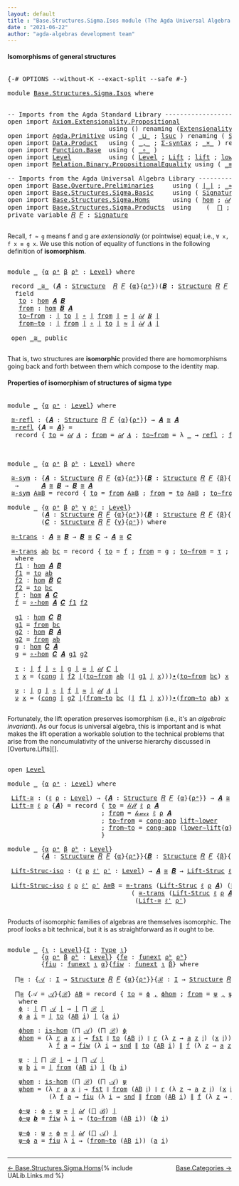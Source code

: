 ```yaml
---
layout: default
title : "Base.Structures.Sigma.Isos module (The Agda Universal Algebra Library)"
date : "2021-06-22"
author: "agda-algebras development team"
---
```


#### <a id="isomorphisms-of-general-structures">Isomorphisms of general structures</a>

<pre class="Agda">

<a id="270" class="Symbol">{-#</a> <a id="274" class="Keyword">OPTIONS</a> <a id="282" class="Pragma">--without-K</a> <a id="294" class="Pragma">--exact-split</a> <a id="308" class="Pragma">--safe</a> <a id="315" class="Symbol">#-}</a>

<a id="320" class="Keyword">module</a> <a id="327" href="Base.Structures.Sigma.Isos.html" class="Module">Base.Structures.Sigma.Isos</a> <a id="354" class="Keyword">where</a>


<a id="362" class="Comment">-- Imports from the Agda Standard Library ------------------------------------------------------</a>
<a id="459" class="Keyword">open</a> <a id="464" class="Keyword">import</a> <a id="471" href="Axiom.Extensionality.Propositional.html" class="Module">Axiom.Extensionality.Propositional</a>
                           <a id="533" class="Keyword">using</a> <a id="539" class="Symbol">()</a> <a id="542" class="Keyword">renaming</a> <a id="551" class="Symbol">(</a><a id="552" href="Axiom.Extensionality.Propositional.html#741" class="Function">Extensionality</a> <a id="567" class="Symbol">to</a> <a id="570" class="Function">funext</a><a id="576" class="Symbol">)</a>
<a id="578" class="Keyword">open</a> <a id="583" class="Keyword">import</a> <a id="590" href="Agda.Primitive.html" class="Module">Agda.Primitive</a> <a id="605" class="Keyword">using</a> <a id="611" class="Symbol">(</a> <a id="613" href="Agda.Primitive.html#810" class="Primitive Operator">_⊔_</a> <a id="617" class="Symbol">;</a> <a id="619" href="Agda.Primitive.html#780" class="Primitive">lsuc</a> <a id="624" class="Symbol">)</a> <a id="626" class="Keyword">renaming</a> <a id="635" class="Symbol">(</a> <a id="637" href="Agda.Primitive.html#326" class="Primitive">Set</a> <a id="641" class="Symbol">to</a> <a id="644" class="Primitive">Type</a> <a id="649" class="Symbol">)</a>
<a id="651" class="Keyword">open</a> <a id="656" class="Keyword">import</a> <a id="663" href="Data.Product.html" class="Module">Data.Product</a>   <a id="678" class="Keyword">using</a> <a id="684" class="Symbol">(</a> <a id="686" href="Agda.Builtin.Sigma.html#236" class="InductiveConstructor Operator">_,_</a> <a id="690" class="Symbol">;</a> <a id="692" href="Data.Product.html#916" class="Function">Σ-syntax</a> <a id="701" class="Symbol">;</a> <a id="703" href="Data.Product.html#1167" class="Function Operator">_×_</a> <a id="707" class="Symbol">)</a> <a id="709" class="Keyword">renaming</a> <a id="718" class="Symbol">(</a> <a id="720" href="Agda.Builtin.Sigma.html#252" class="Field">proj₁</a> <a id="726" class="Symbol">to</a> <a id="729" class="Field">fst</a> <a id="733" class="Symbol">;</a> <a id="735" href="Agda.Builtin.Sigma.html#264" class="Field">proj₂</a> <a id="741" class="Symbol">to</a> <a id="744" class="Field">snd</a> <a id="748" class="Symbol">)</a>
<a id="750" class="Keyword">open</a> <a id="755" class="Keyword">import</a> <a id="762" href="Function.Base.html" class="Module">Function.Base</a>  <a id="777" class="Keyword">using</a> <a id="783" class="Symbol">(</a> <a id="785" href="Function.Base.html#1031" class="Function Operator">_∘_</a> <a id="789" class="Symbol">)</a>
<a id="791" class="Keyword">open</a> <a id="796" class="Keyword">import</a> <a id="803" href="Level.html" class="Module">Level</a>          <a id="818" class="Keyword">using</a> <a id="824" class="Symbol">(</a> <a id="826" href="Agda.Primitive.html#597" class="Postulate">Level</a> <a id="832" class="Symbol">;</a> <a id="834" href="Level.html#400" class="Record">Lift</a> <a id="839" class="Symbol">;</a> <a id="841" href="Level.html#457" class="InductiveConstructor">lift</a> <a id="846" class="Symbol">;</a> <a id="848" href="Level.html#470" class="Field">lower</a> <a id="854" class="Symbol">)</a>
<a id="856" class="Keyword">open</a> <a id="861" class="Keyword">import</a> <a id="868" href="Relation.Binary.PropositionalEquality.html" class="Module">Relation.Binary.PropositionalEquality</a> <a id="906" class="Keyword">using</a> <a id="912" class="Symbol">(</a> <a id="914" href="Agda.Builtin.Equality.html#151" class="Datatype Operator">_≡_</a> <a id="918" class="Symbol">;</a> <a id="920" href="Agda.Builtin.Equality.html#208" class="InductiveConstructor">refl</a> <a id="925" class="Symbol">;</a> <a id="927" href="Relation.Binary.PropositionalEquality.Core.html#1130" class="Function">cong</a> <a id="932" class="Symbol">;</a> <a id="934" href="Relation.Binary.PropositionalEquality.Core.html#1461" class="Function">cong-app</a> <a id="943" class="Symbol">)</a>

<a id="946" class="Comment">-- Imports from the Agda Universal Algebra Library ---------------------------------------------</a>
<a id="1043" class="Keyword">open</a> <a id="1048" class="Keyword">import</a> <a id="1055" href="Base.Overture.Preliminaries.html" class="Module">Base.Overture.Preliminaries</a>     <a id="1087" class="Keyword">using</a> <a id="1093" class="Symbol">(</a> <a id="1095" href="Base.Overture.Preliminaries.html#4397" class="Function Operator">∣_∣</a> <a id="1099" class="Symbol">;</a> <a id="1101" href="Base.Overture.Preliminaries.html#9650" class="Function Operator">_≈_</a> <a id="1105" class="Symbol">;</a> <a id="1107" href="Base.Overture.Preliminaries.html#4435" class="Function Operator">∥_∥</a> <a id="1111" class="Symbol">;</a> <a id="1113" href="Base.Overture.Preliminaries.html#5316" class="Function Operator">_∙_</a> <a id="1117" class="Symbol">;</a> <a id="1119" href="Base.Overture.Preliminaries.html#8980" class="Function">lower∼lift</a> <a id="1130" class="Symbol">;</a> <a id="1132" href="Base.Overture.Preliminaries.html#8904" class="Function">lift∼lower</a> <a id="1143" class="Symbol">)</a>
<a id="1145" class="Keyword">open</a> <a id="1150" class="Keyword">import</a> <a id="1157" href="Base.Structures.Sigma.Basic.html" class="Module">Base.Structures.Sigma.Basic</a>     <a id="1189" class="Keyword">using</a> <a id="1195" class="Symbol">(</a> <a id="1197" href="Base.Structures.Sigma.Basic.html#1204" class="Function">Signature</a> <a id="1207" class="Symbol">;</a> <a id="1209" href="Base.Structures.Sigma.Basic.html#1365" class="Function">Structure</a> <a id="1219" class="Symbol">;</a> <a id="1221" href="Base.Structures.Sigma.Basic.html#3888" class="Function">Lift-Struc</a> <a id="1232" class="Symbol">)</a>
<a id="1234" class="Keyword">open</a> <a id="1239" class="Keyword">import</a> <a id="1246" href="Base.Structures.Sigma.Homs.html" class="Module">Base.Structures.Sigma.Homs</a>      <a id="1278" class="Keyword">using</a> <a id="1284" class="Symbol">(</a> <a id="1286" href="Base.Structures.Sigma.Homs.html#2444" class="Function">hom</a> <a id="1290" class="Symbol">;</a> <a id="1292" href="Base.Structures.Sigma.Homs.html#3558" class="Function">𝒾𝒹</a> <a id="1295" class="Symbol">;</a> <a id="1297" href="Base.Structures.Sigma.Homs.html#3432" class="Function">∘-hom</a> <a id="1303" class="Symbol">;</a> <a id="1305" href="Base.Structures.Sigma.Homs.html#4387" class="Function">𝓁𝒾𝒻𝓉</a> <a id="1310" class="Symbol">;</a> <a id="1312" href="Base.Structures.Sigma.Homs.html#4527" class="Function">𝓁ℴ𝓌ℯ𝓇</a> <a id="1318" class="Symbol">;</a> <a id="1320" href="Base.Structures.Sigma.Homs.html#2353" class="Function">is-hom</a><a id="1326" class="Symbol">)</a>
<a id="1328" class="Keyword">open</a> <a id="1333" class="Keyword">import</a> <a id="1340" href="Base.Structures.Sigma.Products.html" class="Module">Base.Structures.Sigma.Products</a>  <a id="1372" class="Keyword">using</a>    <a id="1381" class="Symbol">(</a>  <a id="1384" href="Base.Structures.Sigma.Products.html#900" class="Function">⨅</a> <a id="1386" class="Symbol">;</a> <a id="1388" href="Base.Structures.Sigma.Products.html#1301" class="Function">ℓp</a> <a id="1391" class="Symbol">;</a> <a id="1393" href="Base.Structures.Sigma.Products.html#1337" class="Function">ℑ</a> <a id="1395" class="Symbol">;</a> <a id="1397" href="Base.Structures.Sigma.Products.html#1387" class="Function">𝔖</a> <a id="1399" class="Symbol">;</a> <a id="1401" href="Base.Structures.Sigma.Products.html#1455" class="Function">class-prod</a> <a id="1412" class="Symbol">)</a>
<a id="1414" class="Keyword">private</a> <a id="1422" class="Keyword">variable</a> <a id="1431" href="Base.Structures.Sigma.Isos.html#1431" class="Generalizable">𝑅</a> <a id="1433" href="Base.Structures.Sigma.Isos.html#1433" class="Generalizable">𝐹</a> <a id="1435" class="Symbol">:</a> <a id="1437" href="Base.Structures.Sigma.Basic.html#1204" class="Function">Signature</a>

</pre>

Recall, `f ≈ g` means f and g are *extensionally* (or pointwise) equal; i.e., `∀ x, f x ≡ g x`. We use this notion of equality of functions in the following definition of **isomorphism**.

<pre class="Agda">

<a id="1663" class="Keyword">module</a> <a id="1670" href="Base.Structures.Sigma.Isos.html#1670" class="Module">_</a> <a id="1672" class="Symbol">{</a><a id="1673" href="Base.Structures.Sigma.Isos.html#1673" class="Bound">α</a> <a id="1675" href="Base.Structures.Sigma.Isos.html#1675" class="Bound">ρᵃ</a> <a id="1678" href="Base.Structures.Sigma.Isos.html#1678" class="Bound">β</a> <a id="1680" href="Base.Structures.Sigma.Isos.html#1680" class="Bound">ρᵇ</a> <a id="1683" class="Symbol">:</a> <a id="1685" href="Agda.Primitive.html#597" class="Postulate">Level</a><a id="1690" class="Symbol">}</a> <a id="1692" class="Keyword">where</a>

 <a id="1700" class="Keyword">record</a> <a id="1707" href="Base.Structures.Sigma.Isos.html#1707" class="Record Operator">_≅_</a> <a id="1711" class="Symbol">(</a><a id="1712" href="Base.Structures.Sigma.Isos.html#1712" class="Bound">𝑨</a> <a id="1714" class="Symbol">:</a> <a id="1716" href="Base.Structures.Sigma.Basic.html#1365" class="Function">Structure</a>  <a id="1727" href="Base.Structures.Sigma.Isos.html#1431" class="Generalizable">𝑅</a> <a id="1729" href="Base.Structures.Sigma.Isos.html#1433" class="Generalizable">𝐹</a> <a id="1731" class="Symbol">{</a><a id="1732" href="Base.Structures.Sigma.Isos.html#1673" class="Bound">α</a><a id="1733" class="Symbol">}{</a><a id="1735" href="Base.Structures.Sigma.Isos.html#1675" class="Bound">ρᵃ</a><a id="1737" class="Symbol">})(</a><a id="1740" href="Base.Structures.Sigma.Isos.html#1740" class="Bound">𝑩</a> <a id="1742" class="Symbol">:</a> <a id="1744" href="Base.Structures.Sigma.Basic.html#1365" class="Function">Structure</a> <a id="1754" href="Base.Structures.Sigma.Isos.html#1431" class="Generalizable">𝑅</a> <a id="1756" href="Base.Structures.Sigma.Isos.html#1433" class="Generalizable">𝐹</a> <a id="1758" class="Symbol">{</a><a id="1759" href="Base.Structures.Sigma.Isos.html#1678" class="Bound">β</a><a id="1760" class="Symbol">}{</a><a id="1762" href="Base.Structures.Sigma.Isos.html#1680" class="Bound">ρᵇ</a><a id="1764" class="Symbol">})</a> <a id="1767" class="Symbol">:</a> <a id="1769" href="Base.Structures.Sigma.Isos.html#644" class="Primitive">Type</a> <a id="1774" class="Symbol">(</a><a id="1775" href="Base.Structures.Sigma.Isos.html#1673" class="Bound">α</a> <a id="1777" href="Agda.Primitive.html#810" class="Primitive Operator">⊔</a> <a id="1779" href="Base.Structures.Sigma.Isos.html#1675" class="Bound">ρᵃ</a> <a id="1782" href="Agda.Primitive.html#810" class="Primitive Operator">⊔</a> <a id="1784" href="Base.Structures.Sigma.Isos.html#1678" class="Bound">β</a> <a id="1786" href="Agda.Primitive.html#810" class="Primitive Operator">⊔</a> <a id="1788" href="Base.Structures.Sigma.Isos.html#1680" class="Bound">ρᵇ</a><a id="1790" class="Symbol">)</a> <a id="1792" class="Keyword">where</a>
  <a id="1800" class="Keyword">field</a>
   <a id="1809" href="Base.Structures.Sigma.Isos.html#1809" class="Field">to</a> <a id="1812" class="Symbol">:</a> <a id="1814" href="Base.Structures.Sigma.Homs.html#2444" class="Function">hom</a> <a id="1818" href="Base.Structures.Sigma.Isos.html#1712" class="Bound">𝑨</a> <a id="1820" href="Base.Structures.Sigma.Isos.html#1740" class="Bound">𝑩</a>
   <a id="1825" href="Base.Structures.Sigma.Isos.html#1825" class="Field">from</a> <a id="1830" class="Symbol">:</a> <a id="1832" href="Base.Structures.Sigma.Homs.html#2444" class="Function">hom</a> <a id="1836" href="Base.Structures.Sigma.Isos.html#1740" class="Bound">𝑩</a> <a id="1838" href="Base.Structures.Sigma.Isos.html#1712" class="Bound">𝑨</a>
   <a id="1843" href="Base.Structures.Sigma.Isos.html#1843" class="Field">to∼from</a> <a id="1851" class="Symbol">:</a> <a id="1853" href="Base.Overture.Preliminaries.html#4397" class="Function Operator">∣</a> <a id="1855" href="Base.Structures.Sigma.Isos.html#1809" class="Field">to</a> <a id="1858" href="Base.Overture.Preliminaries.html#4397" class="Function Operator">∣</a> <a id="1860" href="Function.Base.html#1031" class="Function Operator">∘</a> <a id="1862" href="Base.Overture.Preliminaries.html#4397" class="Function Operator">∣</a> <a id="1864" href="Base.Structures.Sigma.Isos.html#1825" class="Field">from</a> <a id="1869" href="Base.Overture.Preliminaries.html#4397" class="Function Operator">∣</a> <a id="1871" href="Base.Overture.Preliminaries.html#9650" class="Function Operator">≈</a> <a id="1873" href="Base.Overture.Preliminaries.html#4397" class="Function Operator">∣</a> <a id="1875" href="Base.Structures.Sigma.Homs.html#3558" class="Function">𝒾𝒹</a> <a id="1878" href="Base.Structures.Sigma.Isos.html#1740" class="Bound">𝑩</a> <a id="1880" href="Base.Overture.Preliminaries.html#4397" class="Function Operator">∣</a>
   <a id="1885" href="Base.Structures.Sigma.Isos.html#1885" class="Field">from∼to</a> <a id="1893" class="Symbol">:</a> <a id="1895" href="Base.Overture.Preliminaries.html#4397" class="Function Operator">∣</a> <a id="1897" href="Base.Structures.Sigma.Isos.html#1825" class="Field">from</a> <a id="1902" href="Base.Overture.Preliminaries.html#4397" class="Function Operator">∣</a> <a id="1904" href="Function.Base.html#1031" class="Function Operator">∘</a> <a id="1906" href="Base.Overture.Preliminaries.html#4397" class="Function Operator">∣</a> <a id="1908" href="Base.Structures.Sigma.Isos.html#1809" class="Field">to</a> <a id="1911" href="Base.Overture.Preliminaries.html#4397" class="Function Operator">∣</a> <a id="1913" href="Base.Overture.Preliminaries.html#9650" class="Function Operator">≈</a> <a id="1915" href="Base.Overture.Preliminaries.html#4397" class="Function Operator">∣</a> <a id="1917" href="Base.Structures.Sigma.Homs.html#3558" class="Function">𝒾𝒹</a> <a id="1920" href="Base.Structures.Sigma.Isos.html#1712" class="Bound">𝑨</a> <a id="1922" href="Base.Overture.Preliminaries.html#4397" class="Function Operator">∣</a>

 <a id="1926" class="Keyword">open</a> <a id="1931" href="Base.Structures.Sigma.Isos.html#1707" class="Module Operator">_≅_</a> <a id="1935" class="Keyword">public</a>

</pre>

That is, two structures are **isomorphic** provided there are homomorphisms going back and forth between them which compose to the identity map.



#### <a id="properties-of-isomorphism-of-structures-of-sigma-type">Properties of isomorphism of structures of sigma type</a>

<pre class="Agda">

<a id="2243" class="Keyword">module</a> <a id="2250" href="Base.Structures.Sigma.Isos.html#2250" class="Module">_</a> <a id="2252" class="Symbol">{</a><a id="2253" href="Base.Structures.Sigma.Isos.html#2253" class="Bound">α</a> <a id="2255" href="Base.Structures.Sigma.Isos.html#2255" class="Bound">ρᵃ</a> <a id="2258" class="Symbol">:</a> <a id="2260" href="Agda.Primitive.html#597" class="Postulate">Level</a><a id="2265" class="Symbol">}</a> <a id="2267" class="Keyword">where</a>

 <a id="2275" href="Base.Structures.Sigma.Isos.html#2275" class="Function">≅-refl</a> <a id="2282" class="Symbol">:</a> <a id="2284" class="Symbol">{</a><a id="2285" href="Base.Structures.Sigma.Isos.html#2285" class="Bound">𝑨</a> <a id="2287" class="Symbol">:</a> <a id="2289" href="Base.Structures.Sigma.Basic.html#1365" class="Function">Structure</a> <a id="2299" href="Base.Structures.Sigma.Isos.html#1431" class="Generalizable">𝑅</a> <a id="2301" href="Base.Structures.Sigma.Isos.html#1433" class="Generalizable">𝐹</a> <a id="2303" class="Symbol">{</a><a id="2304" href="Base.Structures.Sigma.Isos.html#2253" class="Bound">α</a><a id="2305" class="Symbol">}{</a><a id="2307" href="Base.Structures.Sigma.Isos.html#2255" class="Bound">ρᵃ</a><a id="2309" class="Symbol">}}</a> <a id="2312" class="Symbol">→</a> <a id="2314" href="Base.Structures.Sigma.Isos.html#2285" class="Bound">𝑨</a> <a id="2316" href="Base.Structures.Sigma.Isos.html#1707" class="Record Operator">≅</a> <a id="2318" href="Base.Structures.Sigma.Isos.html#2285" class="Bound">𝑨</a>
 <a id="2321" href="Base.Structures.Sigma.Isos.html#2275" class="Function">≅-refl</a> <a id="2328" class="Symbol">{</a><a id="2329" class="Argument">𝑨</a> <a id="2331" class="Symbol">=</a> <a id="2333" href="Base.Structures.Sigma.Isos.html#2333" class="Bound">𝑨</a><a id="2334" class="Symbol">}</a> <a id="2336" class="Symbol">=</a>
  <a id="2340" class="Keyword">record</a> <a id="2347" class="Symbol">{</a> <a id="2349" href="Base.Structures.Sigma.Isos.html#1809" class="Field">to</a> <a id="2352" class="Symbol">=</a> <a id="2354" href="Base.Structures.Sigma.Homs.html#3558" class="Function">𝒾𝒹</a> <a id="2357" href="Base.Structures.Sigma.Isos.html#2333" class="Bound">𝑨</a> <a id="2359" class="Symbol">;</a> <a id="2361" href="Base.Structures.Sigma.Isos.html#1825" class="Field">from</a> <a id="2366" class="Symbol">=</a> <a id="2368" href="Base.Structures.Sigma.Homs.html#3558" class="Function">𝒾𝒹</a> <a id="2371" href="Base.Structures.Sigma.Isos.html#2333" class="Bound">𝑨</a> <a id="2373" class="Symbol">;</a> <a id="2375" href="Base.Structures.Sigma.Isos.html#1843" class="Field">to∼from</a> <a id="2383" class="Symbol">=</a> <a id="2385" class="Symbol">λ</a> <a id="2387" href="Base.Structures.Sigma.Isos.html#2387" class="Bound">_</a> <a id="2389" class="Symbol">→</a> <a id="2391" href="Agda.Builtin.Equality.html#208" class="InductiveConstructor">refl</a> <a id="2396" class="Symbol">;</a> <a id="2398" href="Base.Structures.Sigma.Isos.html#1885" class="Field">from∼to</a> <a id="2406" class="Symbol">=</a> <a id="2408" class="Symbol">λ</a> <a id="2410" href="Base.Structures.Sigma.Isos.html#2410" class="Bound">_</a> <a id="2412" class="Symbol">→</a> <a id="2414" href="Agda.Builtin.Equality.html#208" class="InductiveConstructor">refl</a> <a id="2419" class="Symbol">}</a>



<a id="2424" class="Keyword">module</a> <a id="2431" href="Base.Structures.Sigma.Isos.html#2431" class="Module">_</a> <a id="2433" class="Symbol">{</a><a id="2434" href="Base.Structures.Sigma.Isos.html#2434" class="Bound">α</a> <a id="2436" href="Base.Structures.Sigma.Isos.html#2436" class="Bound">ρᵃ</a> <a id="2439" href="Base.Structures.Sigma.Isos.html#2439" class="Bound">β</a> <a id="2441" href="Base.Structures.Sigma.Isos.html#2441" class="Bound">ρᵇ</a> <a id="2444" class="Symbol">:</a> <a id="2446" href="Agda.Primitive.html#597" class="Postulate">Level</a><a id="2451" class="Symbol">}</a> <a id="2453" class="Keyword">where</a>

 <a id="2461" href="Base.Structures.Sigma.Isos.html#2461" class="Function">≅-sym</a> <a id="2467" class="Symbol">:</a> <a id="2469" class="Symbol">{</a><a id="2470" href="Base.Structures.Sigma.Isos.html#2470" class="Bound">𝑨</a> <a id="2472" class="Symbol">:</a> <a id="2474" href="Base.Structures.Sigma.Basic.html#1365" class="Function">Structure</a> <a id="2484" href="Base.Structures.Sigma.Isos.html#1431" class="Generalizable">𝑅</a> <a id="2486" href="Base.Structures.Sigma.Isos.html#1433" class="Generalizable">𝐹</a> <a id="2488" class="Symbol">{</a><a id="2489" href="Base.Structures.Sigma.Isos.html#2434" class="Bound">α</a><a id="2490" class="Symbol">}{</a><a id="2492" href="Base.Structures.Sigma.Isos.html#2436" class="Bound">ρᵃ</a><a id="2494" class="Symbol">}}{</a><a id="2497" href="Base.Structures.Sigma.Isos.html#2497" class="Bound">𝑩</a> <a id="2499" class="Symbol">:</a> <a id="2501" href="Base.Structures.Sigma.Basic.html#1365" class="Function">Structure</a> <a id="2511" href="Base.Structures.Sigma.Isos.html#1431" class="Generalizable">𝑅</a> <a id="2513" href="Base.Structures.Sigma.Isos.html#1433" class="Generalizable">𝐹</a> <a id="2515" class="Symbol">{</a><a id="2516" href="Base.Structures.Sigma.Isos.html#2439" class="Bound">β</a><a id="2517" class="Symbol">}{</a><a id="2519" href="Base.Structures.Sigma.Isos.html#2441" class="Bound">ρᵇ</a><a id="2521" class="Symbol">}}</a>
  <a id="2526" class="Symbol">→</a>      <a id="2533" href="Base.Structures.Sigma.Isos.html#2470" class="Bound">𝑨</a> <a id="2535" href="Base.Structures.Sigma.Isos.html#1707" class="Record Operator">≅</a> <a id="2537" href="Base.Structures.Sigma.Isos.html#2497" class="Bound">𝑩</a> <a id="2539" class="Symbol">→</a> <a id="2541" href="Base.Structures.Sigma.Isos.html#2497" class="Bound">𝑩</a> <a id="2543" href="Base.Structures.Sigma.Isos.html#1707" class="Record Operator">≅</a> <a id="2545" href="Base.Structures.Sigma.Isos.html#2470" class="Bound">𝑨</a>
 <a id="2548" href="Base.Structures.Sigma.Isos.html#2461" class="Function">≅-sym</a> <a id="2554" href="Base.Structures.Sigma.Isos.html#2554" class="Bound">A≅B</a> <a id="2558" class="Symbol">=</a> <a id="2560" class="Keyword">record</a> <a id="2567" class="Symbol">{</a> <a id="2569" href="Base.Structures.Sigma.Isos.html#1809" class="Field">to</a> <a id="2572" class="Symbol">=</a> <a id="2574" href="Base.Structures.Sigma.Isos.html#1825" class="Field">from</a> <a id="2579" href="Base.Structures.Sigma.Isos.html#2554" class="Bound">A≅B</a> <a id="2583" class="Symbol">;</a> <a id="2585" href="Base.Structures.Sigma.Isos.html#1825" class="Field">from</a> <a id="2590" class="Symbol">=</a> <a id="2592" href="Base.Structures.Sigma.Isos.html#1809" class="Field">to</a> <a id="2595" href="Base.Structures.Sigma.Isos.html#2554" class="Bound">A≅B</a> <a id="2599" class="Symbol">;</a> <a id="2601" href="Base.Structures.Sigma.Isos.html#1843" class="Field">to∼from</a> <a id="2609" class="Symbol">=</a> <a id="2611" href="Base.Structures.Sigma.Isos.html#1885" class="Field">from∼to</a> <a id="2619" href="Base.Structures.Sigma.Isos.html#2554" class="Bound">A≅B</a> <a id="2623" class="Symbol">;</a> <a id="2625" href="Base.Structures.Sigma.Isos.html#1885" class="Field">from∼to</a> <a id="2633" class="Symbol">=</a> <a id="2635" href="Base.Structures.Sigma.Isos.html#1843" class="Field">to∼from</a> <a id="2643" href="Base.Structures.Sigma.Isos.html#2554" class="Bound">A≅B</a> <a id="2647" class="Symbol">}</a>

<a id="2650" class="Keyword">module</a> <a id="2657" href="Base.Structures.Sigma.Isos.html#2657" class="Module">_</a> <a id="2659" class="Symbol">{</a><a id="2660" href="Base.Structures.Sigma.Isos.html#2660" class="Bound">α</a> <a id="2662" href="Base.Structures.Sigma.Isos.html#2662" class="Bound">ρᵃ</a> <a id="2665" href="Base.Structures.Sigma.Isos.html#2665" class="Bound">β</a> <a id="2667" href="Base.Structures.Sigma.Isos.html#2667" class="Bound">ρᵇ</a> <a id="2670" href="Base.Structures.Sigma.Isos.html#2670" class="Bound">γ</a> <a id="2672" href="Base.Structures.Sigma.Isos.html#2672" class="Bound">ρᶜ</a> <a id="2675" class="Symbol">:</a> <a id="2677" href="Agda.Primitive.html#597" class="Postulate">Level</a><a id="2682" class="Symbol">}</a>
         <a id="2693" class="Symbol">(</a><a id="2694" href="Base.Structures.Sigma.Isos.html#2694" class="Bound">𝑨</a> <a id="2696" class="Symbol">:</a> <a id="2698" href="Base.Structures.Sigma.Basic.html#1365" class="Function">Structure</a> <a id="2708" href="Base.Structures.Sigma.Isos.html#1431" class="Generalizable">𝑅</a> <a id="2710" href="Base.Structures.Sigma.Isos.html#1433" class="Generalizable">𝐹</a> <a id="2712" class="Symbol">{</a><a id="2713" href="Base.Structures.Sigma.Isos.html#2660" class="Bound">α</a><a id="2714" class="Symbol">}{</a><a id="2716" href="Base.Structures.Sigma.Isos.html#2662" class="Bound">ρᵃ</a><a id="2718" class="Symbol">}){</a><a id="2721" href="Base.Structures.Sigma.Isos.html#2721" class="Bound">𝑩</a> <a id="2723" class="Symbol">:</a> <a id="2725" href="Base.Structures.Sigma.Basic.html#1365" class="Function">Structure</a> <a id="2735" href="Base.Structures.Sigma.Isos.html#1431" class="Generalizable">𝑅</a> <a id="2737" href="Base.Structures.Sigma.Isos.html#1433" class="Generalizable">𝐹</a> <a id="2739" class="Symbol">{</a><a id="2740" href="Base.Structures.Sigma.Isos.html#2665" class="Bound">β</a><a id="2741" class="Symbol">}{</a><a id="2743" href="Base.Structures.Sigma.Isos.html#2667" class="Bound">ρᵇ</a><a id="2745" class="Symbol">}}</a>
         <a id="2757" class="Symbol">(</a><a id="2758" href="Base.Structures.Sigma.Isos.html#2758" class="Bound">𝑪</a> <a id="2760" class="Symbol">:</a> <a id="2762" href="Base.Structures.Sigma.Basic.html#1365" class="Function">Structure</a> <a id="2772" href="Base.Structures.Sigma.Isos.html#1431" class="Generalizable">𝑅</a> <a id="2774" href="Base.Structures.Sigma.Isos.html#1433" class="Generalizable">𝐹</a> <a id="2776" class="Symbol">{</a><a id="2777" href="Base.Structures.Sigma.Isos.html#2670" class="Bound">γ</a><a id="2778" class="Symbol">}{</a><a id="2780" href="Base.Structures.Sigma.Isos.html#2672" class="Bound">ρᶜ</a><a id="2782" class="Symbol">})</a> <a id="2785" class="Keyword">where</a>

 <a id="2793" href="Base.Structures.Sigma.Isos.html#2793" class="Function">≅-trans</a> <a id="2801" class="Symbol">:</a> <a id="2803" href="Base.Structures.Sigma.Isos.html#2694" class="Bound">𝑨</a> <a id="2805" href="Base.Structures.Sigma.Isos.html#1707" class="Record Operator">≅</a> <a id="2807" href="Base.Structures.Sigma.Isos.html#2721" class="Bound">𝑩</a> <a id="2809" class="Symbol">→</a> <a id="2811" href="Base.Structures.Sigma.Isos.html#2721" class="Bound">𝑩</a> <a id="2813" href="Base.Structures.Sigma.Isos.html#1707" class="Record Operator">≅</a> <a id="2815" href="Base.Structures.Sigma.Isos.html#2758" class="Bound">𝑪</a> <a id="2817" class="Symbol">→</a> <a id="2819" href="Base.Structures.Sigma.Isos.html#2694" class="Bound">𝑨</a> <a id="2821" href="Base.Structures.Sigma.Isos.html#1707" class="Record Operator">≅</a> <a id="2823" href="Base.Structures.Sigma.Isos.html#2758" class="Bound">𝑪</a>

 <a id="2827" href="Base.Structures.Sigma.Isos.html#2793" class="Function">≅-trans</a> <a id="2835" href="Base.Structures.Sigma.Isos.html#2835" class="Bound">ab</a> <a id="2838" href="Base.Structures.Sigma.Isos.html#2838" class="Bound">bc</a> <a id="2841" class="Symbol">=</a> <a id="2843" class="Keyword">record</a> <a id="2850" class="Symbol">{</a> <a id="2852" href="Base.Structures.Sigma.Isos.html#1809" class="Field">to</a> <a id="2855" class="Symbol">=</a> <a id="2857" href="Base.Structures.Sigma.Isos.html#2966" class="Function">f</a> <a id="2859" class="Symbol">;</a> <a id="2861" href="Base.Structures.Sigma.Isos.html#1825" class="Field">from</a> <a id="2866" class="Symbol">=</a> <a id="2868" href="Base.Structures.Sigma.Isos.html#3063" class="Function">g</a> <a id="2870" class="Symbol">;</a> <a id="2872" href="Base.Structures.Sigma.Isos.html#1843" class="Field">to∼from</a> <a id="2880" class="Symbol">=</a> <a id="2882" href="Base.Structures.Sigma.Isos.html#3100" class="Function">τ</a> <a id="2884" class="Symbol">;</a> <a id="2886" href="Base.Structures.Sigma.Isos.html#1885" class="Field">from∼to</a> <a id="2894" class="Symbol">=</a> <a id="2896" href="Base.Structures.Sigma.Isos.html#3192" class="Function">ν</a> <a id="2898" class="Symbol">}</a>
  <a id="2902" class="Keyword">where</a>
  <a id="2910" href="Base.Structures.Sigma.Isos.html#2910" class="Function">f1</a> <a id="2913" class="Symbol">:</a> <a id="2915" href="Base.Structures.Sigma.Homs.html#2444" class="Function">hom</a> <a id="2919" href="Base.Structures.Sigma.Isos.html#2694" class="Bound">𝑨</a> <a id="2921" href="Base.Structures.Sigma.Isos.html#2721" class="Bound">𝑩</a>
  <a id="2925" href="Base.Structures.Sigma.Isos.html#2910" class="Function">f1</a> <a id="2928" class="Symbol">=</a> <a id="2930" href="Base.Structures.Sigma.Isos.html#1809" class="Field">to</a> <a id="2933" href="Base.Structures.Sigma.Isos.html#2835" class="Bound">ab</a>
  <a id="2938" href="Base.Structures.Sigma.Isos.html#2938" class="Function">f2</a> <a id="2941" class="Symbol">:</a> <a id="2943" href="Base.Structures.Sigma.Homs.html#2444" class="Function">hom</a> <a id="2947" href="Base.Structures.Sigma.Isos.html#2721" class="Bound">𝑩</a> <a id="2949" href="Base.Structures.Sigma.Isos.html#2758" class="Bound">𝑪</a>
  <a id="2953" href="Base.Structures.Sigma.Isos.html#2938" class="Function">f2</a> <a id="2956" class="Symbol">=</a> <a id="2958" href="Base.Structures.Sigma.Isos.html#1809" class="Field">to</a> <a id="2961" href="Base.Structures.Sigma.Isos.html#2838" class="Bound">bc</a>
  <a id="2966" href="Base.Structures.Sigma.Isos.html#2966" class="Function">f</a> <a id="2968" class="Symbol">:</a> <a id="2970" href="Base.Structures.Sigma.Homs.html#2444" class="Function">hom</a> <a id="2974" href="Base.Structures.Sigma.Isos.html#2694" class="Bound">𝑨</a> <a id="2976" href="Base.Structures.Sigma.Isos.html#2758" class="Bound">𝑪</a>
  <a id="2980" href="Base.Structures.Sigma.Isos.html#2966" class="Function">f</a> <a id="2982" class="Symbol">=</a> <a id="2984" href="Base.Structures.Sigma.Homs.html#3432" class="Function">∘-hom</a> <a id="2990" href="Base.Structures.Sigma.Isos.html#2694" class="Bound">𝑨</a> <a id="2992" href="Base.Structures.Sigma.Isos.html#2758" class="Bound">𝑪</a> <a id="2994" href="Base.Structures.Sigma.Isos.html#2910" class="Function">f1</a> <a id="2997" href="Base.Structures.Sigma.Isos.html#2938" class="Function">f2</a>

  <a id="3003" href="Base.Structures.Sigma.Isos.html#3003" class="Function">g1</a> <a id="3006" class="Symbol">:</a> <a id="3008" href="Base.Structures.Sigma.Homs.html#2444" class="Function">hom</a> <a id="3012" href="Base.Structures.Sigma.Isos.html#2758" class="Bound">𝑪</a> <a id="3014" href="Base.Structures.Sigma.Isos.html#2721" class="Bound">𝑩</a>
  <a id="3018" href="Base.Structures.Sigma.Isos.html#3003" class="Function">g1</a> <a id="3021" class="Symbol">=</a> <a id="3023" href="Base.Structures.Sigma.Isos.html#1825" class="Field">from</a> <a id="3028" href="Base.Structures.Sigma.Isos.html#2838" class="Bound">bc</a>
  <a id="3033" href="Base.Structures.Sigma.Isos.html#3033" class="Function">g2</a> <a id="3036" class="Symbol">:</a> <a id="3038" href="Base.Structures.Sigma.Homs.html#2444" class="Function">hom</a> <a id="3042" href="Base.Structures.Sigma.Isos.html#2721" class="Bound">𝑩</a> <a id="3044" href="Base.Structures.Sigma.Isos.html#2694" class="Bound">𝑨</a>
  <a id="3048" href="Base.Structures.Sigma.Isos.html#3033" class="Function">g2</a> <a id="3051" class="Symbol">=</a> <a id="3053" href="Base.Structures.Sigma.Isos.html#1825" class="Field">from</a> <a id="3058" href="Base.Structures.Sigma.Isos.html#2835" class="Bound">ab</a>
  <a id="3063" href="Base.Structures.Sigma.Isos.html#3063" class="Function">g</a> <a id="3065" class="Symbol">:</a> <a id="3067" href="Base.Structures.Sigma.Homs.html#2444" class="Function">hom</a> <a id="3071" href="Base.Structures.Sigma.Isos.html#2758" class="Bound">𝑪</a> <a id="3073" href="Base.Structures.Sigma.Isos.html#2694" class="Bound">𝑨</a>
  <a id="3077" href="Base.Structures.Sigma.Isos.html#3063" class="Function">g</a> <a id="3079" class="Symbol">=</a> <a id="3081" href="Base.Structures.Sigma.Homs.html#3432" class="Function">∘-hom</a> <a id="3087" href="Base.Structures.Sigma.Isos.html#2758" class="Bound">𝑪</a> <a id="3089" href="Base.Structures.Sigma.Isos.html#2694" class="Bound">𝑨</a> <a id="3091" href="Base.Structures.Sigma.Isos.html#3003" class="Function">g1</a> <a id="3094" href="Base.Structures.Sigma.Isos.html#3033" class="Function">g2</a>

  <a id="3100" href="Base.Structures.Sigma.Isos.html#3100" class="Function">τ</a> <a id="3102" class="Symbol">:</a> <a id="3104" href="Base.Overture.Preliminaries.html#4397" class="Function Operator">∣</a> <a id="3106" href="Base.Structures.Sigma.Isos.html#2966" class="Function">f</a> <a id="3108" href="Base.Overture.Preliminaries.html#4397" class="Function Operator">∣</a> <a id="3110" href="Function.Base.html#1031" class="Function Operator">∘</a> <a id="3112" href="Base.Overture.Preliminaries.html#4397" class="Function Operator">∣</a> <a id="3114" href="Base.Structures.Sigma.Isos.html#3063" class="Function">g</a> <a id="3116" href="Base.Overture.Preliminaries.html#4397" class="Function Operator">∣</a> <a id="3118" href="Base.Overture.Preliminaries.html#9650" class="Function Operator">≈</a> <a id="3120" href="Base.Overture.Preliminaries.html#4397" class="Function Operator">∣</a> <a id="3122" href="Base.Structures.Sigma.Homs.html#3558" class="Function">𝒾𝒹</a> <a id="3125" href="Base.Structures.Sigma.Isos.html#2758" class="Bound">𝑪</a> <a id="3127" href="Base.Overture.Preliminaries.html#4397" class="Function Operator">∣</a>
  <a id="3131" href="Base.Structures.Sigma.Isos.html#3100" class="Function">τ</a> <a id="3133" href="Base.Structures.Sigma.Isos.html#3133" class="Bound">x</a> <a id="3135" class="Symbol">=</a> <a id="3137" class="Symbol">(</a><a id="3138" href="Relation.Binary.PropositionalEquality.Core.html#1130" class="Function">cong</a> <a id="3143" href="Base.Overture.Preliminaries.html#4397" class="Function Operator">∣</a> <a id="3145" href="Base.Structures.Sigma.Isos.html#2938" class="Function">f2</a> <a id="3148" href="Base.Overture.Preliminaries.html#4397" class="Function Operator">∣</a><a id="3149" class="Symbol">(</a><a id="3150" href="Base.Structures.Sigma.Isos.html#1843" class="Field">to∼from</a> <a id="3158" href="Base.Structures.Sigma.Isos.html#2835" class="Bound">ab</a> <a id="3161" class="Symbol">(</a><a id="3162" href="Base.Overture.Preliminaries.html#4397" class="Function Operator">∣</a> <a id="3164" href="Base.Structures.Sigma.Isos.html#3003" class="Function">g1</a> <a id="3167" href="Base.Overture.Preliminaries.html#4397" class="Function Operator">∣</a> <a id="3169" href="Base.Structures.Sigma.Isos.html#3133" class="Bound">x</a><a id="3170" class="Symbol">)))</a><a id="3173" href="Base.Overture.Preliminaries.html#5316" class="Function Operator">∙</a><a id="3174" class="Symbol">(</a><a id="3175" href="Base.Structures.Sigma.Isos.html#1843" class="Field">to∼from</a> <a id="3183" href="Base.Structures.Sigma.Isos.html#2838" class="Bound">bc</a><a id="3185" class="Symbol">)</a> <a id="3187" href="Base.Structures.Sigma.Isos.html#3133" class="Bound">x</a>

  <a id="3192" href="Base.Structures.Sigma.Isos.html#3192" class="Function">ν</a> <a id="3194" class="Symbol">:</a> <a id="3196" href="Base.Overture.Preliminaries.html#4397" class="Function Operator">∣</a> <a id="3198" href="Base.Structures.Sigma.Isos.html#3063" class="Function">g</a> <a id="3200" href="Base.Overture.Preliminaries.html#4397" class="Function Operator">∣</a> <a id="3202" href="Function.Base.html#1031" class="Function Operator">∘</a> <a id="3204" href="Base.Overture.Preliminaries.html#4397" class="Function Operator">∣</a> <a id="3206" href="Base.Structures.Sigma.Isos.html#2966" class="Function">f</a> <a id="3208" href="Base.Overture.Preliminaries.html#4397" class="Function Operator">∣</a> <a id="3210" href="Base.Overture.Preliminaries.html#9650" class="Function Operator">≈</a> <a id="3212" href="Base.Overture.Preliminaries.html#4397" class="Function Operator">∣</a> <a id="3214" href="Base.Structures.Sigma.Homs.html#3558" class="Function">𝒾𝒹</a> <a id="3217" href="Base.Structures.Sigma.Isos.html#2694" class="Bound">𝑨</a> <a id="3219" href="Base.Overture.Preliminaries.html#4397" class="Function Operator">∣</a>
  <a id="3223" href="Base.Structures.Sigma.Isos.html#3192" class="Function">ν</a> <a id="3225" href="Base.Structures.Sigma.Isos.html#3225" class="Bound">x</a> <a id="3227" class="Symbol">=</a> <a id="3229" class="Symbol">(</a><a id="3230" href="Relation.Binary.PropositionalEquality.Core.html#1130" class="Function">cong</a> <a id="3235" href="Base.Overture.Preliminaries.html#4397" class="Function Operator">∣</a> <a id="3237" href="Base.Structures.Sigma.Isos.html#3033" class="Function">g2</a> <a id="3240" href="Base.Overture.Preliminaries.html#4397" class="Function Operator">∣</a><a id="3241" class="Symbol">(</a><a id="3242" href="Base.Structures.Sigma.Isos.html#1885" class="Field">from∼to</a> <a id="3250" href="Base.Structures.Sigma.Isos.html#2838" class="Bound">bc</a> <a id="3253" class="Symbol">(</a><a id="3254" href="Base.Overture.Preliminaries.html#4397" class="Function Operator">∣</a> <a id="3256" href="Base.Structures.Sigma.Isos.html#2910" class="Function">f1</a> <a id="3259" href="Base.Overture.Preliminaries.html#4397" class="Function Operator">∣</a> <a id="3261" href="Base.Structures.Sigma.Isos.html#3225" class="Bound">x</a><a id="3262" class="Symbol">)))</a><a id="3265" href="Base.Overture.Preliminaries.html#5316" class="Function Operator">∙</a><a id="3266" class="Symbol">(</a><a id="3267" href="Base.Structures.Sigma.Isos.html#1885" class="Field">from∼to</a> <a id="3275" href="Base.Structures.Sigma.Isos.html#2835" class="Bound">ab</a><a id="3277" class="Symbol">)</a> <a id="3279" href="Base.Structures.Sigma.Isos.html#3225" class="Bound">x</a>

</pre>

Fortunately, the lift operation preserves isomorphism (i.e., it's an *algebraic invariant*). As our focus is universal algebra, this is important and is what makes the lift operation a workable solution to the technical problems that arise from the noncumulativity of the universe hierarchy discussed in [Overture.Lifts][].

<pre class="Agda">

<a id="3633" class="Keyword">open</a> <a id="3638" href="Level.html" class="Module">Level</a>

<a id="3645" class="Keyword">module</a> <a id="3652" href="Base.Structures.Sigma.Isos.html#3652" class="Module">_</a> <a id="3654" class="Symbol">{</a><a id="3655" href="Base.Structures.Sigma.Isos.html#3655" class="Bound">α</a> <a id="3657" href="Base.Structures.Sigma.Isos.html#3657" class="Bound">ρᵃ</a> <a id="3660" class="Symbol">:</a> <a id="3662" href="Agda.Primitive.html#597" class="Postulate">Level</a><a id="3667" class="Symbol">}</a> <a id="3669" class="Keyword">where</a>

 <a id="3677" href="Base.Structures.Sigma.Isos.html#3677" class="Function">Lift-≅</a> <a id="3684" class="Symbol">:</a> <a id="3686" class="Symbol">(</a><a id="3687" href="Base.Structures.Sigma.Isos.html#3687" class="Bound">ℓ</a> <a id="3689" href="Base.Structures.Sigma.Isos.html#3689" class="Bound">ρ</a> <a id="3691" class="Symbol">:</a> <a id="3693" href="Agda.Primitive.html#597" class="Postulate">Level</a><a id="3698" class="Symbol">)</a> <a id="3700" class="Symbol">→</a> <a id="3702" class="Symbol">{</a><a id="3703" href="Base.Structures.Sigma.Isos.html#3703" class="Bound">𝑨</a> <a id="3705" class="Symbol">:</a> <a id="3707" href="Base.Structures.Sigma.Basic.html#1365" class="Function">Structure</a> <a id="3717" href="Base.Structures.Sigma.Isos.html#1431" class="Generalizable">𝑅</a> <a id="3719" href="Base.Structures.Sigma.Isos.html#1433" class="Generalizable">𝐹</a> <a id="3721" class="Symbol">{</a><a id="3722" href="Base.Structures.Sigma.Isos.html#3655" class="Bound">α</a><a id="3723" class="Symbol">}{</a><a id="3725" href="Base.Structures.Sigma.Isos.html#3657" class="Bound">ρᵃ</a><a id="3727" class="Symbol">}}</a> <a id="3730" class="Symbol">→</a> <a id="3732" href="Base.Structures.Sigma.Isos.html#3703" class="Bound">𝑨</a> <a id="3734" href="Base.Structures.Sigma.Isos.html#1707" class="Record Operator">≅</a> <a id="3736" class="Symbol">(</a><a id="3737" href="Base.Structures.Sigma.Basic.html#3888" class="Function">Lift-Struc</a> <a id="3748" href="Base.Structures.Sigma.Isos.html#3687" class="Bound">ℓ</a> <a id="3750" href="Base.Structures.Sigma.Isos.html#3689" class="Bound">ρ</a> <a id="3752" href="Base.Structures.Sigma.Isos.html#3703" class="Bound">𝑨</a><a id="3753" class="Symbol">)</a>
 <a id="3756" href="Base.Structures.Sigma.Isos.html#3677" class="Function">Lift-≅</a> <a id="3763" href="Base.Structures.Sigma.Isos.html#3763" class="Bound">ℓ</a> <a id="3765" href="Base.Structures.Sigma.Isos.html#3765" class="Bound">ρ</a> <a id="3767" class="Symbol">{</a><a id="3768" href="Base.Structures.Sigma.Isos.html#3768" class="Bound">𝑨</a><a id="3769" class="Symbol">}</a> <a id="3771" class="Symbol">=</a> <a id="3773" class="Keyword">record</a> <a id="3780" class="Symbol">{</a> <a id="3782" href="Base.Structures.Sigma.Isos.html#1809" class="Field">to</a> <a id="3785" class="Symbol">=</a> <a id="3787" href="Base.Structures.Sigma.Homs.html#4387" class="Function">𝓁𝒾𝒻𝓉</a> <a id="3792" href="Base.Structures.Sigma.Isos.html#3763" class="Bound">ℓ</a> <a id="3794" href="Base.Structures.Sigma.Isos.html#3765" class="Bound">ρ</a> <a id="3796" href="Base.Structures.Sigma.Isos.html#3768" class="Bound">𝑨</a>
                         <a id="3823" class="Symbol">;</a> <a id="3825" href="Base.Structures.Sigma.Isos.html#1825" class="Field">from</a> <a id="3830" class="Symbol">=</a> <a id="3832" href="Base.Structures.Sigma.Homs.html#4527" class="Function">𝓁ℴ𝓌ℯ𝓇</a> <a id="3838" href="Base.Structures.Sigma.Isos.html#3763" class="Bound">ℓ</a> <a id="3840" href="Base.Structures.Sigma.Isos.html#3765" class="Bound">ρ</a> <a id="3842" href="Base.Structures.Sigma.Isos.html#3768" class="Bound">𝑨</a>
                         <a id="3869" class="Symbol">;</a> <a id="3871" href="Base.Structures.Sigma.Isos.html#1843" class="Field">to∼from</a> <a id="3879" class="Symbol">=</a> <a id="3881" href="Relation.Binary.PropositionalEquality.Core.html#1461" class="Function">cong-app</a> <a id="3890" href="Base.Overture.Preliminaries.html#8904" class="Function">lift∼lower</a>
                         <a id="3926" class="Symbol">;</a> <a id="3928" href="Base.Structures.Sigma.Isos.html#1885" class="Field">from∼to</a> <a id="3936" class="Symbol">=</a> <a id="3938" href="Relation.Binary.PropositionalEquality.Core.html#1461" class="Function">cong-app</a> <a id="3947" class="Symbol">(</a><a id="3948" href="Base.Overture.Preliminaries.html#8980" class="Function">lower∼lift</a><a id="3958" class="Symbol">{</a><a id="3959" href="Base.Structures.Sigma.Isos.html#3655" class="Bound">α</a><a id="3960" class="Symbol">}{</a><a id="3962" href="Base.Structures.Sigma.Isos.html#3765" class="Bound">ρ</a><a id="3963" class="Symbol">})</a>
                         <a id="3991" class="Symbol">}</a>

<a id="3994" class="Keyword">module</a> <a id="4001" href="Base.Structures.Sigma.Isos.html#4001" class="Module">_</a> <a id="4003" class="Symbol">{</a><a id="4004" href="Base.Structures.Sigma.Isos.html#4004" class="Bound">α</a> <a id="4006" href="Base.Structures.Sigma.Isos.html#4006" class="Bound">ρᵃ</a> <a id="4009" href="Base.Structures.Sigma.Isos.html#4009" class="Bound">β</a> <a id="4011" href="Base.Structures.Sigma.Isos.html#4011" class="Bound">ρᵇ</a> <a id="4014" class="Symbol">:</a> <a id="4016" href="Agda.Primitive.html#597" class="Postulate">Level</a><a id="4021" class="Symbol">}</a>
         <a id="4032" class="Symbol">{</a><a id="4033" href="Base.Structures.Sigma.Isos.html#4033" class="Bound">𝑨</a> <a id="4035" class="Symbol">:</a> <a id="4037" href="Base.Structures.Sigma.Basic.html#1365" class="Function">Structure</a> <a id="4047" href="Base.Structures.Sigma.Isos.html#1431" class="Generalizable">𝑅</a> <a id="4049" href="Base.Structures.Sigma.Isos.html#1433" class="Generalizable">𝐹</a> <a id="4051" class="Symbol">{</a><a id="4052" href="Base.Structures.Sigma.Isos.html#4004" class="Bound">α</a><a id="4053" class="Symbol">}{</a><a id="4055" href="Base.Structures.Sigma.Isos.html#4006" class="Bound">ρᵃ</a><a id="4057" class="Symbol">}}{</a><a id="4060" href="Base.Structures.Sigma.Isos.html#4060" class="Bound">𝑩</a> <a id="4062" class="Symbol">:</a> <a id="4064" href="Base.Structures.Sigma.Basic.html#1365" class="Function">Structure</a> <a id="4074" href="Base.Structures.Sigma.Isos.html#1431" class="Generalizable">𝑅</a> <a id="4076" href="Base.Structures.Sigma.Isos.html#1433" class="Generalizable">𝐹</a> <a id="4078" class="Symbol">{</a><a id="4079" href="Base.Structures.Sigma.Isos.html#4009" class="Bound">β</a><a id="4080" class="Symbol">}{</a><a id="4082" href="Base.Structures.Sigma.Isos.html#4011" class="Bound">ρᵇ</a><a id="4084" class="Symbol">}}</a> <a id="4087" class="Keyword">where</a>

 <a id="4095" href="Base.Structures.Sigma.Isos.html#4095" class="Function">Lift-Struc-iso</a> <a id="4110" class="Symbol">:</a> <a id="4112" class="Symbol">(</a><a id="4113" href="Base.Structures.Sigma.Isos.html#4113" class="Bound">ℓ</a> <a id="4115" href="Base.Structures.Sigma.Isos.html#4115" class="Bound">ρ</a> <a id="4117" href="Base.Structures.Sigma.Isos.html#4117" class="Bound">ℓ&#39;</a> <a id="4120" href="Base.Structures.Sigma.Isos.html#4120" class="Bound">ρ&#39;</a> <a id="4123" class="Symbol">:</a> <a id="4125" href="Agda.Primitive.html#597" class="Postulate">Level</a><a id="4130" class="Symbol">)</a> <a id="4132" class="Symbol">→</a> <a id="4134" href="Base.Structures.Sigma.Isos.html#4033" class="Bound">𝑨</a> <a id="4136" href="Base.Structures.Sigma.Isos.html#1707" class="Record Operator">≅</a> <a id="4138" href="Base.Structures.Sigma.Isos.html#4060" class="Bound">𝑩</a> <a id="4140" class="Symbol">→</a> <a id="4142" href="Base.Structures.Sigma.Basic.html#3888" class="Function">Lift-Struc</a> <a id="4153" href="Base.Structures.Sigma.Isos.html#4113" class="Bound">ℓ</a> <a id="4155" href="Base.Structures.Sigma.Isos.html#4115" class="Bound">ρ</a> <a id="4157" href="Base.Structures.Sigma.Isos.html#4033" class="Bound">𝑨</a> <a id="4159" href="Base.Structures.Sigma.Isos.html#1707" class="Record Operator">≅</a> <a id="4161" href="Base.Structures.Sigma.Basic.html#3888" class="Function">Lift-Struc</a> <a id="4172" href="Base.Structures.Sigma.Isos.html#4117" class="Bound">ℓ&#39;</a> <a id="4175" href="Base.Structures.Sigma.Isos.html#4120" class="Bound">ρ&#39;</a> <a id="4178" href="Base.Structures.Sigma.Isos.html#4060" class="Bound">𝑩</a>

 <a id="4182" href="Base.Structures.Sigma.Isos.html#4095" class="Function">Lift-Struc-iso</a> <a id="4197" href="Base.Structures.Sigma.Isos.html#4197" class="Bound">ℓ</a> <a id="4199" href="Base.Structures.Sigma.Isos.html#4199" class="Bound">ρ</a> <a id="4201" href="Base.Structures.Sigma.Isos.html#4201" class="Bound">ℓ&#39;</a> <a id="4204" href="Base.Structures.Sigma.Isos.html#4204" class="Bound">ρ&#39;</a> <a id="4207" href="Base.Structures.Sigma.Isos.html#4207" class="Bound">A≅B</a> <a id="4211" class="Symbol">=</a> <a id="4213" href="Base.Structures.Sigma.Isos.html#2793" class="Function">≅-trans</a> <a id="4221" class="Symbol">(</a><a id="4222" href="Base.Structures.Sigma.Basic.html#3888" class="Function">Lift-Struc</a> <a id="4233" href="Base.Structures.Sigma.Isos.html#4197" class="Bound">ℓ</a> <a id="4235" href="Base.Structures.Sigma.Isos.html#4199" class="Bound">ρ</a> <a id="4237" href="Base.Structures.Sigma.Isos.html#4033" class="Bound">𝑨</a><a id="4238" class="Symbol">)</a> <a id="4240" class="Symbol">(</a><a id="4241" href="Base.Structures.Sigma.Basic.html#3888" class="Function">Lift-Struc</a> <a id="4252" href="Base.Structures.Sigma.Isos.html#4201" class="Bound">ℓ&#39;</a> <a id="4255" href="Base.Structures.Sigma.Isos.html#4204" class="Bound">ρ&#39;</a> <a id="4258" href="Base.Structures.Sigma.Isos.html#4060" class="Bound">𝑩</a><a id="4259" class="Symbol">)</a>
                                 <a id="4294" class="Symbol">(</a> <a id="4296" href="Base.Structures.Sigma.Isos.html#2793" class="Function">≅-trans</a> <a id="4304" class="Symbol">(</a><a id="4305" href="Base.Structures.Sigma.Basic.html#3888" class="Function">Lift-Struc</a> <a id="4316" href="Base.Structures.Sigma.Isos.html#4197" class="Bound">ℓ</a> <a id="4318" href="Base.Structures.Sigma.Isos.html#4199" class="Bound">ρ</a> <a id="4320" href="Base.Structures.Sigma.Isos.html#4033" class="Bound">𝑨</a><a id="4321" class="Symbol">)</a> <a id="4323" href="Base.Structures.Sigma.Isos.html#4060" class="Bound">𝑩</a> <a id="4325" class="Symbol">(</a><a id="4326" href="Base.Structures.Sigma.Isos.html#2461" class="Function">≅-sym</a> <a id="4332" class="Symbol">(</a><a id="4333" href="Base.Structures.Sigma.Isos.html#3677" class="Function">Lift-≅</a> <a id="4340" href="Base.Structures.Sigma.Isos.html#4197" class="Bound">ℓ</a> <a id="4342" href="Base.Structures.Sigma.Isos.html#4199" class="Bound">ρ</a><a id="4343" class="Symbol">))</a> <a id="4346" href="Base.Structures.Sigma.Isos.html#4207" class="Bound">A≅B</a> <a id="4350" class="Symbol">)</a>
                                  <a id="4386" class="Symbol">(</a><a id="4387" href="Base.Structures.Sigma.Isos.html#3677" class="Function">Lift-≅</a> <a id="4394" href="Base.Structures.Sigma.Isos.html#4201" class="Bound">ℓ&#39;</a> <a id="4397" href="Base.Structures.Sigma.Isos.html#4204" class="Bound">ρ&#39;</a><a id="4399" class="Symbol">)</a>

</pre>

Products of isomorphic families of algebras are themselves isomorphic. The proof looks a bit technical, but it is as straightforward as it ought to be.

<pre class="Agda">

<a id="4581" class="Keyword">module</a> <a id="4588" href="Base.Structures.Sigma.Isos.html#4588" class="Module">_</a> <a id="4590" class="Symbol">{</a><a id="4591" href="Base.Structures.Sigma.Isos.html#4591" class="Bound">ι</a> <a id="4593" class="Symbol">:</a> <a id="4595" href="Agda.Primitive.html#597" class="Postulate">Level</a><a id="4600" class="Symbol">}{</a><a id="4602" href="Base.Structures.Sigma.Isos.html#4602" class="Bound">I</a> <a id="4604" class="Symbol">:</a> <a id="4606" href="Base.Structures.Sigma.Isos.html#644" class="Primitive">Type</a> <a id="4611" href="Base.Structures.Sigma.Isos.html#4591" class="Bound">ι</a><a id="4612" class="Symbol">}</a>
         <a id="4623" class="Symbol">{</a><a id="4624" href="Base.Structures.Sigma.Isos.html#4624" class="Bound">α</a> <a id="4626" href="Base.Structures.Sigma.Isos.html#4626" class="Bound">ρᵃ</a> <a id="4629" href="Base.Structures.Sigma.Isos.html#4629" class="Bound">β</a> <a id="4631" href="Base.Structures.Sigma.Isos.html#4631" class="Bound">ρᵇ</a> <a id="4634" class="Symbol">:</a> <a id="4636" href="Agda.Primitive.html#597" class="Postulate">Level</a><a id="4641" class="Symbol">}</a> <a id="4643" class="Symbol">{</a><a id="4644" href="Base.Structures.Sigma.Isos.html#4644" class="Bound">fe</a> <a id="4647" class="Symbol">:</a> <a id="4649" href="Base.Structures.Sigma.Isos.html#570" class="Function">funext</a> <a id="4656" href="Base.Structures.Sigma.Isos.html#4631" class="Bound">ρᵇ</a> <a id="4659" href="Base.Structures.Sigma.Isos.html#4631" class="Bound">ρᵇ</a><a id="4661" class="Symbol">}</a>
         <a id="4672" class="Symbol">{</a><a id="4673" href="Base.Structures.Sigma.Isos.html#4673" class="Bound">fiu</a> <a id="4677" class="Symbol">:</a> <a id="4679" href="Base.Structures.Sigma.Isos.html#570" class="Function">funext</a> <a id="4686" href="Base.Structures.Sigma.Isos.html#4591" class="Bound">ι</a> <a id="4688" href="Base.Structures.Sigma.Isos.html#4624" class="Bound">α</a><a id="4689" class="Symbol">}{</a><a id="4691" href="Base.Structures.Sigma.Isos.html#4691" class="Bound">fiw</a> <a id="4695" class="Symbol">:</a> <a id="4697" href="Base.Structures.Sigma.Isos.html#570" class="Function">funext</a> <a id="4704" href="Base.Structures.Sigma.Isos.html#4591" class="Bound">ι</a> <a id="4706" href="Base.Structures.Sigma.Isos.html#4629" class="Bound">β</a><a id="4707" class="Symbol">}</a> <a id="4709" class="Keyword">where</a>

  <a id="4718" href="Base.Structures.Sigma.Isos.html#4718" class="Function">⨅≅</a> <a id="4721" class="Symbol">:</a> <a id="4723" class="Symbol">{</a><a id="4724" href="Base.Structures.Sigma.Isos.html#4724" class="Bound">𝒜</a> <a id="4726" class="Symbol">:</a> <a id="4728" href="Base.Structures.Sigma.Isos.html#4602" class="Bound">I</a> <a id="4730" class="Symbol">→</a> <a id="4732" href="Base.Structures.Sigma.Basic.html#1365" class="Function">Structure</a> <a id="4742" href="Base.Structures.Sigma.Isos.html#1431" class="Generalizable">𝑅</a> <a id="4744" href="Base.Structures.Sigma.Isos.html#1433" class="Generalizable">𝐹</a> <a id="4746" class="Symbol">{</a><a id="4747" href="Base.Structures.Sigma.Isos.html#4624" class="Bound">α</a><a id="4748" class="Symbol">}{</a><a id="4750" href="Base.Structures.Sigma.Isos.html#4626" class="Bound">ρᵃ</a><a id="4752" class="Symbol">}}{</a><a id="4755" href="Base.Structures.Sigma.Isos.html#4755" class="Bound">ℬ</a> <a id="4757" class="Symbol">:</a> <a id="4759" href="Base.Structures.Sigma.Isos.html#4602" class="Bound">I</a> <a id="4761" class="Symbol">→</a> <a id="4763" href="Base.Structures.Sigma.Basic.html#1365" class="Function">Structure</a> <a id="4773" href="Base.Structures.Sigma.Isos.html#1431" class="Generalizable">𝑅</a> <a id="4775" href="Base.Structures.Sigma.Isos.html#1433" class="Generalizable">𝐹</a> <a id="4777" class="Symbol">{</a><a id="4778" href="Base.Structures.Sigma.Isos.html#4629" class="Bound">β</a><a id="4779" class="Symbol">}{</a><a id="4781" href="Base.Structures.Sigma.Isos.html#4631" class="Bound">ρᵇ</a><a id="4783" class="Symbol">}}</a> <a id="4786" class="Symbol">→</a> <a id="4788" class="Symbol">(∀</a> <a id="4791" class="Symbol">(</a><a id="4792" href="Base.Structures.Sigma.Isos.html#4792" class="Bound">i</a> <a id="4794" class="Symbol">:</a> <a id="4796" href="Base.Structures.Sigma.Isos.html#4602" class="Bound">I</a><a id="4797" class="Symbol">)</a> <a id="4799" class="Symbol">→</a> <a id="4801" href="Base.Structures.Sigma.Isos.html#4724" class="Bound">𝒜</a> <a id="4803" href="Base.Structures.Sigma.Isos.html#4792" class="Bound">i</a> <a id="4805" href="Base.Structures.Sigma.Isos.html#1707" class="Record Operator">≅</a> <a id="4807" href="Base.Structures.Sigma.Isos.html#4755" class="Bound">ℬ</a> <a id="4809" href="Base.Structures.Sigma.Isos.html#4792" class="Bound">i</a><a id="4810" class="Symbol">)</a> <a id="4812" class="Symbol">→</a> <a id="4814" href="Base.Structures.Sigma.Products.html#900" class="Function">⨅</a> <a id="4816" href="Base.Structures.Sigma.Isos.html#4724" class="Bound">𝒜</a> <a id="4818" href="Base.Structures.Sigma.Isos.html#1707" class="Record Operator">≅</a> <a id="4820" href="Base.Structures.Sigma.Products.html#900" class="Function">⨅</a> <a id="4822" href="Base.Structures.Sigma.Isos.html#4755" class="Bound">ℬ</a>

  <a id="4827" href="Base.Structures.Sigma.Isos.html#4718" class="Function">⨅≅</a> <a id="4830" class="Symbol">{</a><a id="4831" class="Argument">𝒜</a> <a id="4833" class="Symbol">=</a> <a id="4835" href="Base.Structures.Sigma.Isos.html#4835" class="Bound">𝒜</a><a id="4836" class="Symbol">}{</a><a id="4838" href="Base.Structures.Sigma.Isos.html#4838" class="Bound">ℬ</a><a id="4839" class="Symbol">}</a> <a id="4841" href="Base.Structures.Sigma.Isos.html#4841" class="Bound">AB</a> <a id="4844" class="Symbol">=</a> <a id="4846" class="Keyword">record</a> <a id="4853" class="Symbol">{</a> <a id="4855" href="Base.Structures.Sigma.Isos.html#1809" class="Field">to</a> <a id="4858" class="Symbol">=</a> <a id="4860" href="Base.Structures.Sigma.Isos.html#4933" class="Function">ϕ</a> <a id="4862" href="Agda.Builtin.Sigma.html#236" class="InductiveConstructor Operator">,</a> <a id="4864" href="Base.Structures.Sigma.Isos.html#4990" class="Function">ϕhom</a> <a id="4869" class="Symbol">;</a> <a id="4871" href="Base.Structures.Sigma.Isos.html#1825" class="Field">from</a> <a id="4876" class="Symbol">=</a> <a id="4878" href="Base.Structures.Sigma.Isos.html#5153" class="Function">ψ</a> <a id="4880" href="Agda.Builtin.Sigma.html#236" class="InductiveConstructor Operator">,</a> <a id="4882" href="Base.Structures.Sigma.Isos.html#5212" class="Function">ψhom</a> <a id="4887" class="Symbol">;</a> <a id="4889" href="Base.Structures.Sigma.Isos.html#1843" class="Field">to∼from</a> <a id="4897" class="Symbol">=</a> <a id="4899" href="Base.Structures.Sigma.Isos.html#5381" class="Function">ϕ~ψ</a> <a id="4903" class="Symbol">;</a> <a id="4905" href="Base.Structures.Sigma.Isos.html#1885" class="Field">from∼to</a> <a id="4913" class="Symbol">=</a> <a id="4915" href="Base.Structures.Sigma.Isos.html#5456" class="Function">ψ~ϕ</a> <a id="4919" class="Symbol">}</a>
   <a id="4924" class="Keyword">where</a>
   <a id="4933" href="Base.Structures.Sigma.Isos.html#4933" class="Function">ϕ</a> <a id="4935" class="Symbol">:</a> <a id="4937" href="Base.Overture.Preliminaries.html#4397" class="Function Operator">∣</a> <a id="4939" href="Base.Structures.Sigma.Products.html#900" class="Function">⨅</a> <a id="4941" href="Base.Structures.Sigma.Isos.html#4835" class="Bound">𝒜</a> <a id="4943" href="Base.Overture.Preliminaries.html#4397" class="Function Operator">∣</a> <a id="4945" class="Symbol">→</a> <a id="4947" href="Base.Overture.Preliminaries.html#4397" class="Function Operator">∣</a> <a id="4949" href="Base.Structures.Sigma.Products.html#900" class="Function">⨅</a> <a id="4951" href="Base.Structures.Sigma.Isos.html#4838" class="Bound">ℬ</a> <a id="4953" href="Base.Overture.Preliminaries.html#4397" class="Function Operator">∣</a>
   <a id="4958" href="Base.Structures.Sigma.Isos.html#4933" class="Function">ϕ</a> <a id="4960" href="Base.Structures.Sigma.Isos.html#4960" class="Bound">a</a> <a id="4962" href="Base.Structures.Sigma.Isos.html#4962" class="Bound">i</a> <a id="4964" class="Symbol">=</a> <a id="4966" href="Base.Overture.Preliminaries.html#4397" class="Function Operator">∣</a> <a id="4968" href="Base.Structures.Sigma.Isos.html#1809" class="Field">to</a> <a id="4971" class="Symbol">(</a><a id="4972" href="Base.Structures.Sigma.Isos.html#4841" class="Bound">AB</a> <a id="4975" href="Base.Structures.Sigma.Isos.html#4962" class="Bound">i</a><a id="4976" class="Symbol">)</a> <a id="4978" href="Base.Overture.Preliminaries.html#4397" class="Function Operator">∣</a> <a id="4980" class="Symbol">(</a><a id="4981" href="Base.Structures.Sigma.Isos.html#4960" class="Bound">a</a> <a id="4983" href="Base.Structures.Sigma.Isos.html#4962" class="Bound">i</a><a id="4984" class="Symbol">)</a>

   <a id="4990" href="Base.Structures.Sigma.Isos.html#4990" class="Function">ϕhom</a> <a id="4995" class="Symbol">:</a> <a id="4997" href="Base.Structures.Sigma.Homs.html#2353" class="Function">is-hom</a> <a id="5004" class="Symbol">(</a><a id="5005" href="Base.Structures.Sigma.Products.html#900" class="Function">⨅</a> <a id="5007" href="Base.Structures.Sigma.Isos.html#4835" class="Bound">𝒜</a><a id="5008" class="Symbol">)</a> <a id="5010" class="Symbol">(</a><a id="5011" href="Base.Structures.Sigma.Products.html#900" class="Function">⨅</a> <a id="5013" href="Base.Structures.Sigma.Isos.html#4838" class="Bound">ℬ</a><a id="5014" class="Symbol">)</a> <a id="5016" href="Base.Structures.Sigma.Isos.html#4933" class="Function">ϕ</a>
   <a id="5021" href="Base.Structures.Sigma.Isos.html#4990" class="Function">ϕhom</a> <a id="5026" class="Symbol">=</a> <a id="5028" class="Symbol">(λ</a> <a id="5031" href="Base.Structures.Sigma.Isos.html#5031" class="Bound">r</a> <a id="5033" href="Base.Structures.Sigma.Isos.html#5033" class="Bound">a</a> <a id="5035" href="Base.Structures.Sigma.Isos.html#5035" class="Bound">x</a> <a id="5037" href="Base.Structures.Sigma.Isos.html#5037" class="Bound">𝔦</a> <a id="5039" class="Symbol">→</a> <a id="5041" href="Base.Structures.Sigma.Isos.html#729" class="Field">fst</a> <a id="5045" href="Base.Overture.Preliminaries.html#4435" class="Function Operator">∥</a> <a id="5047" href="Base.Structures.Sigma.Isos.html#1809" class="Field">to</a> <a id="5050" class="Symbol">(</a><a id="5051" href="Base.Structures.Sigma.Isos.html#4841" class="Bound">AB</a> <a id="5054" href="Base.Structures.Sigma.Isos.html#5037" class="Bound">𝔦</a><a id="5055" class="Symbol">)</a> <a id="5057" href="Base.Overture.Preliminaries.html#4435" class="Function Operator">∥</a> <a id="5059" href="Base.Structures.Sigma.Isos.html#5031" class="Bound">r</a> <a id="5061" class="Symbol">(λ</a> <a id="5064" href="Base.Structures.Sigma.Isos.html#5064" class="Bound">z</a> <a id="5066" class="Symbol">→</a> <a id="5068" href="Base.Structures.Sigma.Isos.html#5033" class="Bound">a</a> <a id="5070" href="Base.Structures.Sigma.Isos.html#5064" class="Bound">z</a> <a id="5072" href="Base.Structures.Sigma.Isos.html#5037" class="Bound">𝔦</a><a id="5073" class="Symbol">)</a> <a id="5075" class="Symbol">(</a><a id="5076" href="Base.Structures.Sigma.Isos.html#5035" class="Bound">x</a> <a id="5078" href="Base.Structures.Sigma.Isos.html#5037" class="Bound">𝔦</a><a id="5079" class="Symbol">))</a> <a id="5082" href="Agda.Builtin.Sigma.html#236" class="InductiveConstructor Operator">,</a>
           <a id="5095" class="Symbol">λ</a> <a id="5097" href="Base.Structures.Sigma.Isos.html#5097" class="Bound">f</a> <a id="5099" href="Base.Structures.Sigma.Isos.html#5099" class="Bound">a</a> <a id="5101" class="Symbol">→</a> <a id="5103" href="Base.Structures.Sigma.Isos.html#4691" class="Bound">fiw</a> <a id="5107" class="Symbol">(λ</a> <a id="5110" href="Base.Structures.Sigma.Isos.html#5110" class="Bound">i</a> <a id="5112" class="Symbol">→</a> <a id="5114" href="Base.Structures.Sigma.Isos.html#744" class="Field">snd</a> <a id="5118" href="Base.Overture.Preliminaries.html#4435" class="Function Operator">∥</a> <a id="5120" href="Base.Structures.Sigma.Isos.html#1809" class="Field">to</a> <a id="5123" class="Symbol">(</a><a id="5124" href="Base.Structures.Sigma.Isos.html#4841" class="Bound">AB</a> <a id="5127" href="Base.Structures.Sigma.Isos.html#5110" class="Bound">i</a><a id="5128" class="Symbol">)</a> <a id="5130" href="Base.Overture.Preliminaries.html#4435" class="Function Operator">∥</a> <a id="5132" href="Base.Structures.Sigma.Isos.html#5097" class="Bound">f</a> <a id="5134" class="Symbol">(λ</a> <a id="5137" href="Base.Structures.Sigma.Isos.html#5137" class="Bound">z</a> <a id="5139" class="Symbol">→</a> <a id="5141" href="Base.Structures.Sigma.Isos.html#5099" class="Bound">a</a> <a id="5143" href="Base.Structures.Sigma.Isos.html#5137" class="Bound">z</a> <a id="5145" href="Base.Structures.Sigma.Isos.html#5110" class="Bound">i</a><a id="5146" class="Symbol">))</a>

   <a id="5153" href="Base.Structures.Sigma.Isos.html#5153" class="Function">ψ</a> <a id="5155" class="Symbol">:</a> <a id="5157" href="Base.Overture.Preliminaries.html#4397" class="Function Operator">∣</a> <a id="5159" href="Base.Structures.Sigma.Products.html#900" class="Function">⨅</a> <a id="5161" href="Base.Structures.Sigma.Isos.html#4838" class="Bound">ℬ</a> <a id="5163" href="Base.Overture.Preliminaries.html#4397" class="Function Operator">∣</a> <a id="5165" class="Symbol">→</a> <a id="5167" href="Base.Overture.Preliminaries.html#4397" class="Function Operator">∣</a> <a id="5169" href="Base.Structures.Sigma.Products.html#900" class="Function">⨅</a> <a id="5171" href="Base.Structures.Sigma.Isos.html#4835" class="Bound">𝒜</a> <a id="5173" href="Base.Overture.Preliminaries.html#4397" class="Function Operator">∣</a>
   <a id="5178" href="Base.Structures.Sigma.Isos.html#5153" class="Function">ψ</a> <a id="5180" href="Base.Structures.Sigma.Isos.html#5180" class="Bound">b</a> <a id="5182" href="Base.Structures.Sigma.Isos.html#5182" class="Bound">i</a> <a id="5184" class="Symbol">=</a> <a id="5186" href="Base.Overture.Preliminaries.html#4397" class="Function Operator">∣</a> <a id="5188" href="Base.Structures.Sigma.Isos.html#1825" class="Field">from</a> <a id="5193" class="Symbol">(</a><a id="5194" href="Base.Structures.Sigma.Isos.html#4841" class="Bound">AB</a> <a id="5197" href="Base.Structures.Sigma.Isos.html#5182" class="Bound">i</a><a id="5198" class="Symbol">)</a> <a id="5200" href="Base.Overture.Preliminaries.html#4397" class="Function Operator">∣</a> <a id="5202" class="Symbol">(</a><a id="5203" href="Base.Structures.Sigma.Isos.html#5180" class="Bound">b</a> <a id="5205" href="Base.Structures.Sigma.Isos.html#5182" class="Bound">i</a><a id="5206" class="Symbol">)</a>

   <a id="5212" href="Base.Structures.Sigma.Isos.html#5212" class="Function">ψhom</a> <a id="5217" class="Symbol">:</a> <a id="5219" href="Base.Structures.Sigma.Homs.html#2353" class="Function">is-hom</a> <a id="5226" class="Symbol">(</a><a id="5227" href="Base.Structures.Sigma.Products.html#900" class="Function">⨅</a> <a id="5229" href="Base.Structures.Sigma.Isos.html#4838" class="Bound">ℬ</a><a id="5230" class="Symbol">)</a> <a id="5232" class="Symbol">(</a><a id="5233" href="Base.Structures.Sigma.Products.html#900" class="Function">⨅</a> <a id="5235" href="Base.Structures.Sigma.Isos.html#4835" class="Bound">𝒜</a><a id="5236" class="Symbol">)</a> <a id="5238" href="Base.Structures.Sigma.Isos.html#5153" class="Function">ψ</a>
   <a id="5243" href="Base.Structures.Sigma.Isos.html#5212" class="Function">ψhom</a> <a id="5248" class="Symbol">=</a> <a id="5250" class="Symbol">(λ</a> <a id="5253" href="Base.Structures.Sigma.Isos.html#5253" class="Bound">r</a> <a id="5255" href="Base.Structures.Sigma.Isos.html#5255" class="Bound">a</a> <a id="5257" href="Base.Structures.Sigma.Isos.html#5257" class="Bound">x</a> <a id="5259" href="Base.Structures.Sigma.Isos.html#5259" class="Bound">𝔦</a> <a id="5261" class="Symbol">→</a> <a id="5263" href="Base.Structures.Sigma.Isos.html#729" class="Field">fst</a> <a id="5267" href="Base.Overture.Preliminaries.html#4435" class="Function Operator">∥</a> <a id="5269" href="Base.Structures.Sigma.Isos.html#1825" class="Field">from</a> <a id="5274" class="Symbol">(</a><a id="5275" href="Base.Structures.Sigma.Isos.html#4841" class="Bound">AB</a> <a id="5278" href="Base.Structures.Sigma.Isos.html#5259" class="Bound">𝔦</a><a id="5279" class="Symbol">)</a> <a id="5281" href="Base.Overture.Preliminaries.html#4435" class="Function Operator">∥</a> <a id="5283" href="Base.Structures.Sigma.Isos.html#5253" class="Bound">r</a> <a id="5285" class="Symbol">(λ</a> <a id="5288" href="Base.Structures.Sigma.Isos.html#5288" class="Bound">z</a> <a id="5290" class="Symbol">→</a> <a id="5292" href="Base.Structures.Sigma.Isos.html#5255" class="Bound">a</a> <a id="5294" href="Base.Structures.Sigma.Isos.html#5288" class="Bound">z</a> <a id="5296" href="Base.Structures.Sigma.Isos.html#5259" class="Bound">𝔦</a><a id="5297" class="Symbol">)</a> <a id="5299" class="Symbol">(</a><a id="5300" href="Base.Structures.Sigma.Isos.html#5257" class="Bound">x</a> <a id="5302" href="Base.Structures.Sigma.Isos.html#5259" class="Bound">𝔦</a><a id="5303" class="Symbol">))</a> <a id="5306" href="Agda.Builtin.Sigma.html#236" class="InductiveConstructor Operator">,</a>
           <a id="5319" class="Symbol">(λ</a> <a id="5322" href="Base.Structures.Sigma.Isos.html#5322" class="Bound">f</a> <a id="5324" href="Base.Structures.Sigma.Isos.html#5324" class="Bound">a</a> <a id="5326" class="Symbol">→</a> <a id="5328" href="Base.Structures.Sigma.Isos.html#4673" class="Bound">fiu</a> <a id="5332" class="Symbol">(λ</a> <a id="5335" href="Base.Structures.Sigma.Isos.html#5335" class="Bound">i</a> <a id="5337" class="Symbol">→</a> <a id="5339" href="Base.Structures.Sigma.Isos.html#744" class="Field">snd</a> <a id="5343" href="Base.Overture.Preliminaries.html#4435" class="Function Operator">∥</a> <a id="5345" href="Base.Structures.Sigma.Isos.html#1825" class="Field">from</a> <a id="5350" class="Symbol">(</a><a id="5351" href="Base.Structures.Sigma.Isos.html#4841" class="Bound">AB</a> <a id="5354" href="Base.Structures.Sigma.Isos.html#5335" class="Bound">i</a><a id="5355" class="Symbol">)</a> <a id="5357" href="Base.Overture.Preliminaries.html#4435" class="Function Operator">∥</a> <a id="5359" href="Base.Structures.Sigma.Isos.html#5322" class="Bound">f</a> <a id="5361" class="Symbol">(λ</a> <a id="5364" href="Base.Structures.Sigma.Isos.html#5364" class="Bound">z</a> <a id="5366" class="Symbol">→</a> <a id="5368" href="Base.Structures.Sigma.Isos.html#5324" class="Bound">a</a> <a id="5370" href="Base.Structures.Sigma.Isos.html#5364" class="Bound">z</a> <a id="5372" href="Base.Structures.Sigma.Isos.html#5335" class="Bound">i</a><a id="5373" class="Symbol">)))</a>

   <a id="5381" href="Base.Structures.Sigma.Isos.html#5381" class="Function">ϕ~ψ</a> <a id="5385" class="Symbol">:</a> <a id="5387" href="Base.Structures.Sigma.Isos.html#4933" class="Function">ϕ</a> <a id="5389" href="Function.Base.html#1031" class="Function Operator">∘</a> <a id="5391" href="Base.Structures.Sigma.Isos.html#5153" class="Function">ψ</a> <a id="5393" href="Base.Overture.Preliminaries.html#9650" class="Function Operator">≈</a> <a id="5395" href="Base.Overture.Preliminaries.html#4397" class="Function Operator">∣</a> <a id="5397" href="Base.Structures.Sigma.Homs.html#3558" class="Function">𝒾𝒹</a> <a id="5400" class="Symbol">(</a><a id="5401" href="Base.Structures.Sigma.Products.html#900" class="Function">⨅</a> <a id="5403" href="Base.Structures.Sigma.Isos.html#4838" class="Bound">ℬ</a><a id="5404" class="Symbol">)</a> <a id="5406" href="Base.Overture.Preliminaries.html#4397" class="Function Operator">∣</a>
   <a id="5411" href="Base.Structures.Sigma.Isos.html#5381" class="Function">ϕ~ψ</a> <a id="5415" href="Base.Structures.Sigma.Isos.html#5415" class="Bound">𝒃</a> <a id="5417" class="Symbol">=</a> <a id="5419" href="Base.Structures.Sigma.Isos.html#4691" class="Bound">fiw</a> <a id="5423" class="Symbol">λ</a> <a id="5425" href="Base.Structures.Sigma.Isos.html#5425" class="Bound">i</a> <a id="5427" class="Symbol">→</a> <a id="5429" class="Symbol">(</a><a id="5430" href="Base.Structures.Sigma.Isos.html#1843" class="Field">to∼from</a> <a id="5438" class="Symbol">(</a><a id="5439" href="Base.Structures.Sigma.Isos.html#4841" class="Bound">AB</a> <a id="5442" href="Base.Structures.Sigma.Isos.html#5425" class="Bound">i</a><a id="5443" class="Symbol">))</a> <a id="5446" class="Symbol">(</a><a id="5447" href="Base.Structures.Sigma.Isos.html#5415" class="Bound">𝒃</a> <a id="5449" href="Base.Structures.Sigma.Isos.html#5425" class="Bound">i</a><a id="5450" class="Symbol">)</a>

   <a id="5456" href="Base.Structures.Sigma.Isos.html#5456" class="Function">ψ~ϕ</a> <a id="5460" class="Symbol">:</a> <a id="5462" href="Base.Structures.Sigma.Isos.html#5153" class="Function">ψ</a> <a id="5464" href="Function.Base.html#1031" class="Function Operator">∘</a> <a id="5466" href="Base.Structures.Sigma.Isos.html#4933" class="Function">ϕ</a> <a id="5468" href="Base.Overture.Preliminaries.html#9650" class="Function Operator">≈</a> <a id="5470" href="Base.Overture.Preliminaries.html#4397" class="Function Operator">∣</a> <a id="5472" href="Base.Structures.Sigma.Homs.html#3558" class="Function">𝒾𝒹</a> <a id="5475" class="Symbol">(</a><a id="5476" href="Base.Structures.Sigma.Products.html#900" class="Function">⨅</a> <a id="5478" href="Base.Structures.Sigma.Isos.html#4835" class="Bound">𝒜</a><a id="5479" class="Symbol">)</a> <a id="5481" href="Base.Overture.Preliminaries.html#4397" class="Function Operator">∣</a>
   <a id="5486" href="Base.Structures.Sigma.Isos.html#5456" class="Function">ψ~ϕ</a> <a id="5490" href="Base.Structures.Sigma.Isos.html#5490" class="Bound">a</a> <a id="5492" class="Symbol">=</a> <a id="5494" href="Base.Structures.Sigma.Isos.html#4673" class="Bound">fiu</a> <a id="5498" class="Symbol">λ</a> <a id="5500" href="Base.Structures.Sigma.Isos.html#5500" class="Bound">i</a> <a id="5502" class="Symbol">→</a> <a id="5504" class="Symbol">(</a><a id="5505" href="Base.Structures.Sigma.Isos.html#1885" class="Field">from∼to</a> <a id="5513" class="Symbol">(</a><a id="5514" href="Base.Structures.Sigma.Isos.html#4841" class="Bound">AB</a> <a id="5517" href="Base.Structures.Sigma.Isos.html#5500" class="Bound">i</a><a id="5518" class="Symbol">))</a> <a id="5521" class="Symbol">(</a><a id="5522" href="Base.Structures.Sigma.Isos.html#5490" class="Bound">a</a> <a id="5524" href="Base.Structures.Sigma.Isos.html#5500" class="Bound">i</a><a id="5525" class="Symbol">)</a>

</pre>

--------------------------------

<span style="float:left;">[← Base.Structures.Sigma.Homs](Base.Structures.Sigma.Homs.html)</span>
<span style="float:right;">[Base.Categories →](Base.Categories.html)</span>

{% include UALib.Links.md %}






<!-- the rest is not yet implemented 

A nearly identical proof goes through for isomorphisms of lifted products (though, just for fun, we use the universal quantifier syntax here to express the dependent function type in the statement of the lemma, instead of the Pi notation we used in the statement of the previous lemma; that is, `∀ i → 𝒜 i ≅ ℬ (lift i)` instead of `Π i ꞉ I , 𝒜 i ≅ ℬ (lift i)`.)

begin{code}

module _ {𝓘 : Level}{I : Type 𝓘}{fizw : funext (𝓘 ⊔ γ) β}{fiu : funext 𝓘 α} where

  Lift-Alg-⨅≅ : {𝒜 : I → Algebra α 𝑆}{ℬ : (Lift γ I) → Algebra β 𝑆}
   →            (∀ i → 𝒜 i ≅ ℬ (lift i)) → Lift-Alg (⨅ 𝒜) γ ≅ ⨅ ℬ

  Lift-Alg-⨅≅ {𝒜}{ℬ} AB = Goal
   where
   ϕ : ∣ ⨅ 𝒜 ∣ → ∣ ⨅ ℬ ∣
   ϕ a i = ∣ fst (AB  (lower i)) ∣ (a (lower i))

   ϕhom : is-homomorphism (⨅ 𝒜) (⨅ ℬ) ϕ
   ϕhom 𝑓 a = fizw (λ i → (∥ fst (AB (lower i)) ∥) 𝑓 (λ x → a x (lower i)))

   ψ : ∣ ⨅ ℬ ∣ → ∣ ⨅ 𝒜 ∣
   ψ b i = ∣ fst ∥ AB i ∥ ∣ (b (lift i))

   ψhom : is-homomorphism (⨅ ℬ) (⨅ 𝒜) ψ
   ψhom 𝑓 𝒃 = fiu (λ i → (snd ∣ snd (AB i) ∣) 𝑓 (λ x → 𝒃 x (lift i)))

   ϕ~ψ : ϕ ∘ ψ ≈ ∣ 𝒾𝒹 (⨅ ℬ) ∣
   ϕ~ψ 𝒃 = fizw λ i → fst ∥ snd (AB (lower i)) ∥ (𝒃 i)

   ψ~ϕ : ψ ∘ ϕ ≈ ∣ 𝒾𝒹 (⨅ 𝒜) ∣
   ψ~ϕ a = fiu λ i → snd ∥ snd (AB i) ∥ (a i)

   A≅B : ⨅ 𝒜 ≅ ⨅ ℬ
   A≅B = (ϕ , ϕhom) , ((ψ , ψhom) , ϕ~ψ , ψ~ϕ)

   Goal : Lift-Alg (⨅ 𝒜) γ ≅ ⨅ ℬ
   Goal = ≅-trans (≅-sym Lift-≅) A≅B

\end{code}

-->
